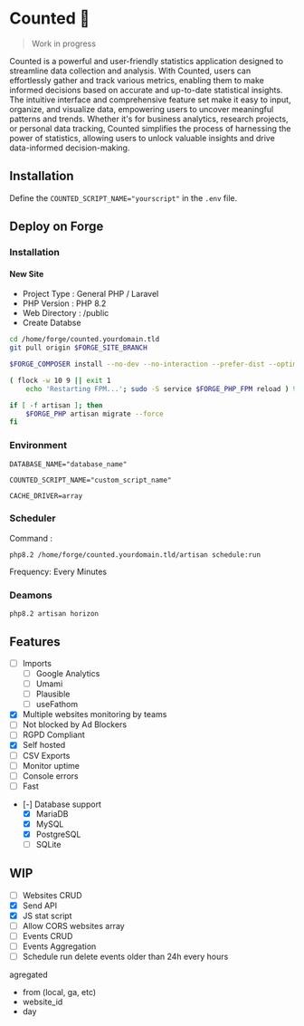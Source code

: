 # Counted 📏

> Work in progress

Counted is a powerful and user-friendly statistics application designed to streamline data collection and analysis. With Counted, users can effortlessly gather and track various metrics, enabling them to make informed decisions based on accurate and up-to-date statistical insights. The intuitive interface and comprehensive feature set make it easy to input, organize, and visualize data, empowering users to uncover meaningful patterns and trends. Whether it's for business analytics, research projects, or personal data tracking, Counted simplifies the process of harnessing the power of statistics, allowing users to unlock valuable insights and drive data-informed decision-making.

## Installation

Define the `COUNTED_SCRIPT_NAME="yourscript"` in the `.env` file.

## Deploy on Forge

### Installation

#### New Site
- Project Type : General PHP / Laravel
- PHP Version : PHP 8.2
- Web Directory : /public
- Create Databse

```bash
cd /home/forge/counted.yourdomain.tld
git pull origin $FORGE_SITE_BRANCH

$FORGE_COMPOSER install --no-dev --no-interaction --prefer-dist --optimize-autoloader

( flock -w 10 9 || exit 1
    echo 'Restarting FPM...'; sudo -S service $FORGE_PHP_FPM reload ) 9>/tmp/fpmlock

if [ -f artisan ]; then
    $FORGE_PHP artisan migrate --force
fi
```

### Environment

`DATABASE_NAME="database_name"`

`COUNTED_SCRIPT_NAME="custom_script_name"`

`CACHE_DRIVER=array`

### Scheduler

Command :

`php8.2 /home/forge/counted.yourdomain.tld/artisan schedule:run`

Frequency: Every Minutes

### Deamons

`php8.2 artisan horizon`

## Features
- [ ] Imports
	- [ ] Google Analytics
	- [ ] Umami
	- [ ] Plausible
	- [ ] useFathom
- [x] Multiple websites monitoring by teams
- [ ] Not blocked by Ad Blockers
- [ ] RGPD Compliant
- [x] Self hosted
- [ ] CSV Exports
- [ ] Monitor uptime
- [ ] Console errors
- [ ] Fast
- [-] Database support
	- [x] MariaDB
	- [x] MySQL
	- [x] PostgreSQL
	- [ ] SQLite

## WIP
- [ ] Websites CRUD
- [x] Send API
- [x] JS stat script
- [ ] Allow CORS websites array
- [ ] Events CRUD
- [ ] Events Aggregation
- [ ] Schedule run delete events older than 24h every hours

agregated
- from (local, ga, etc)
- website_id
- day